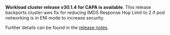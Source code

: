 **Workload cluster release v30.1.4 for CAPA is available**. This release backports cluster-aws fix for reducing IMDS Response Hop Limit to 2 if pod networking is in ENI mode to increase security.

Further details can be found in the [release notes](https://docs.giantswarm.io/changes/workload-cluster-releases-capa/releases/aws-30.1.4).
